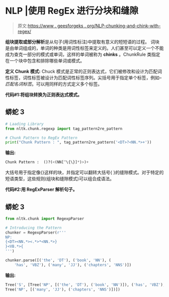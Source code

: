 # NLP |使用 RegEx 进行分块和缝隙

> 原文:[https://www . geesforgeks . org/NLP-chunking-and-chink-with-regex/](https://www.geeksforgeeks.org/nlp-chunking-and-chinking-with-regex/)

**组块提取或部分解析**是从句子(用词性标注)中提取有意义的短短语的过程。
词块是由单词组成的，单词的种类是用词性标签来定义的。人们甚至可以定义一个不能成为查克一部分的模式或单词，这样的单词被称为 **chinks** 。ChunkRule 类指定在一个块中包含和排除哪些单词或模式。

**定义 Chunk 模式:**
Chuck 模式是正常的正则表达式，它们被修改和设计为匹配词性标签，词性标签被设计为匹配词性标签序列。尖括号用于指定单个标签，例如–*匹配名词标签*。可以用同样的方式定义多个标签。

**代码#1:将组块转换为正则表达式模式。**

## 蟒蛇 3

```py
# Laading Library
from nltk.chunk.regexp import tag_pattern2re_pattern

# Chunk Pattern to RegEx Pattern
print("Chunk Pattern : ", tag_pattern2re_pattern('<DT>?<NN.*>+'))
```

**输出:**

```py
Chunk Pattern :  ()?(<(NN[^\{\}]*)>)+
```

大括号用于指定像{}这样的块，并指定可以翻转大括号{ }的缝隙模式。对于特定的短语类型，这些规则(组块和缝隙模式)可以组合成语法。

**代码#2:用 RegExParser 解析句子。**

## 蟒蛇 3

```py
from nltk.chunk import RegexpParser

# Introducing the Pattern
chunker = RegexpParser(r'''
NP:
{<DT><NN.*><.*>*<NN.*>}
}<VB.*>{
''')

chunker.parse([('the', 'DT'), ('book', 'NN'), (
    'has', 'VBZ'), ('many', 'JJ'), ('chapters', 'NNS')])
```

**输出:**

```py
Tree('S', [Tree('NP', [('the', 'DT'), ('book', 'NN')]), ('has', 'VBZ'), 
Tree('NP', [('many', 'JJ'), ('chapters', 'NNS')])])
```